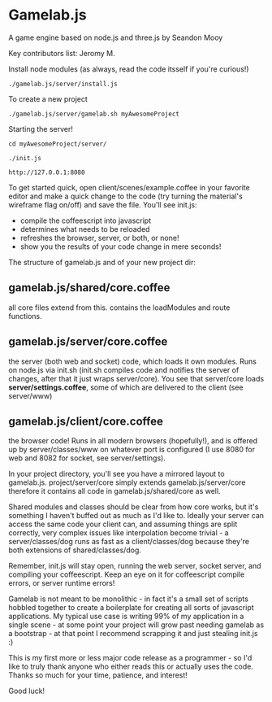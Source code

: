 Gamelab.js
========

A game engine based on node.js and three.js by Seandon Mooy

Key contributors list:
	Jeromy M.

Install node modules (as always, read the code itsself if you're curious!)

`./gamelab.js/server/install.js`

To create a new project

`./gamelab.js/server/gamelab.sh myAwesomeProject`

Starting the server!

`cd myAwesomeProject/server/`

`./init.js`

`http://127.0.0.1:8080`

To get started quick, open client/scenes/example.coffee in your favorite editor and make a quick change to the code (try turning the material's wireframe flag on/off) and save the file. You'll see init.js:

- compile the coffeescript into javascript
- determines what needs to be reloaded
- refreshes the browser, server, or both, or none!
- show you the results of your code change in mere seconds!

The structure of gamelab.js and of your new project dir:

## gamelab.js/shared/core.coffee

all core files extend from this. contains the loadModules and route functions.

## gamelab.js/server/core.coffee

the server (both web and socket) code, which loads it own modules. Runs on node.js via init.sh (init.sh compiles code and notifies the server of changes, after that it just wraps server/core). You see that server/core loads **server/settings.coffee**, some of which are delivered to the client (see server/www)

## gamelab.js/client/core.coffee

the browser code! Runs in all modern browsers (hopefully!), and is offered up by server/classes/www on whatever port is configured (I use 8080 for web and 8082 for socket, see server/settings).

In your project directory, you'll see you have a mirrored layout to gamelab.js. project/server/core simply extends gamelab.js/server/core therefore it contains all code in gamelab.js/shared/core as well.

Shared modules and classes should be clear from how core works, but it's something I haven't buffed out as much as I'd like to. Ideally your server can access the same code your client can, and assuming things are split correctly, very complex issues like interpolation become trivial - a server/classes/dog runs as fast as a client/classes/dog because they're both extensions of shared/classes/dog.

Remember, init.js will stay open, running the web server, socket server, and compiling your coffeescript. Keep an eye on it for coffeescript compile errors, or server runtime errors!

Gamelab is not meant to be monolithic - in fact it's a small set of scripts hobbled together to create a boilerplate for creating all sorts of javascript applications. My typical use case is writing 99% of my application in a single scene - at some point your project will grow past needing gamelab as a bootstrap - at that point I recommend scrapping it and just stealing init.js :)

This is my first more or less major code release as a programmer - so I'd like to truly thank anyone who either reads this or actually uses the code. Thanks so much for your time, patience, and interest!

Good luck!
